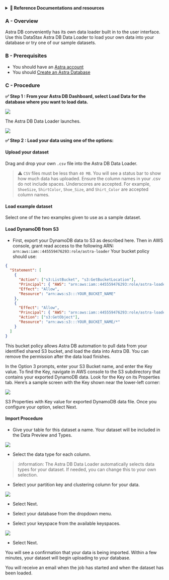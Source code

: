 <details>
<summary><b> 📖 Reference Documentations and resources</b></summary>
<ol>
<li><a href="https://docs.datastax.com/en/astra/docs/manage/upload/astra-data-loader.html"><b>📖  Data Loader</b> - Astra Reference documentation</a>
<li><a href="https://www.youtube.com/watch?v=xg3SPqKpP7Q&list=PL2g2h-wyI4SpWK1G3UaxXhzZc6aUFXbvL&index=5"><b>🎥 Youtube Video</b> - Walk through data loader usage</a>
</ol>
</details>

### A - Overview

Astra DB conveniently has its own data loader built in to the user interface. Use this DataStax Astra DB Data Loader to load your own data into your database or try one of our sample datasets.

### B - Prerequisites

- You should have an [Astra account](https://astra.dev/3B7HcYo)
- You should [Create an Astra Database](/docs/pages/astra/create-instance/)

### C - Procedure

**✅ Step 1 : From your Astra DB Dashboard, select Load Data for the database where you want to load data.**

![](https://docs.datastax.com/en/astra/docs/_images/dataloader-dashboard.png)

The Astra DB Data Loader launches.

![](https://docs.datastax.com/en/astra/docs/_images/dataloader-createscreen.png)

**✅ Step 2 : Load your data using one of the options:**

#### Upload your dataset

Drag and drop your own `.csv` file into the Astra DB Data Loader.

> :warning: `CSV` files must be less than `40 MB`. You will see a status bar to show how much data has uploaded. Ensure the column names in your .csv do not include spaces. Underscores are accepted. For example, `ShoeSize`, `ShirtColor`, `Shoe_Size`, and `Shirt_Color` are accepted column names.

#### Load example dataset

Select one of the two examples given to use as a sample dataset.

#### Load DynamoDB from S3

- First, export your DynamoDB data to S3 as described here. Then in AWS console, grant read access to the following ARN: `arn:aws:iam::445559476293:role/astra-loader` Your bucket policy should use:

```json
{
  "Statement": [
    {
      "Action": ["s3:ListBucket", "s3:GetBucketLocation"],
      "Principal": { "AWS": "arn:aws:iam::445559476293:role/astra-loader" },
      "Effect": "Allow",
      "Resource": "arn:aws:s3:::YOUR_BUCKET_NAME"
    },
    {
      "Effect": "Allow",
      "Principal": { "AWS": "arn:aws:iam::445559476293:role/astra-loader" },
      "Action": ["s3:GetObject"],
      "Resource": "arn:aws:s3:::YOUR_BUCKET_NAME/*"
    }
  ]
}
```

This bucket policy allows Astra DB automation to pull data from your identified shared S3 bucket, and load the data into Astra DB. You can remove the permission after the data load finishes.

In the Option 3 prompts, enter your S3 Bucket name, and enter the Key value. To find the Key, navigate in AWS console to the S3 subdirectory that contains your exported DynamoDB data. Look for the Key on its Properties tab. Here’s a sample screen with the Key shown near the lower-left corner:

![](https://docs.datastax.com/en/astra/docs/_images/dataloader-s3-dynamodb-key.png)

S3 Properties with Key value for exported DynamoDB data file.
Once you configure your option, select Next.

#### Import Procedure

- Give your table for this dataset a name. Your dataset will be included in the Data Preview and Types.

![](https://docs.datastax.com/en/astra/docs/_images/dataloader-config.png)

- Select the data type for each column.

> :information: The Astra DB Data Loader automatically selects data types for your dataset. If needed, you can change this to your own selection.

- Select your partition key and clustering column for your data.

![](https://docs.datastax.com/en/astra/docs/_images/dataloader-keyscluster.png)

- Select Next.

- Select your database from the dropdown menu.

- Select your keyspace from the available keyspaces.

![](https://docs.datastax.com/en/astra/docs/_images/dataloader-loadtotarget.png)

- Select Next.

You will see a confirmation that your data is being imported. Within a few minutes, your dataset will begin uploading to your database.

You will receive an email when the job has started and when the dataset has been loaded.
